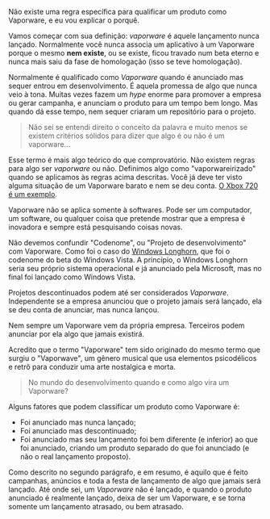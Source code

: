 <!--
{
  "title": "O que é um Vaporwave?",
  "link": "2019/14-11-o-que-eh-vaporwave.md",
  "published": "14 de novembro, 2019",
  "color": "#942684",
  "tags": ["q&a", "terminologia"]
}
-->

Não existe uma regra específica para qualificar um produto como Vaporware, e eu vou explicar o porquê.

Vamos começar com sua definição: _vaporware_ é aquele lançamento nunca lançado. Normalmente você nunca associa um aplicativo à um Vaporware porque o mesmo **nem existe**, ou se existe, ficou travado num beta eterno e nunca mais saiu da fase de homologação (isso se teve homologação).

Normalmente é qualificado como _Vaporware_ quando é anunciado mas sequer entrou em desenvolvimento. É aquela promessa de algo que nunca veio à tona. Muitas vezes fazem um _hype_ enorme para promover a empresa ou gerar campanha, e anunciam o produto para um tempo bem longo. Mas quando dá esse tempo, nem sequer criaram um repositório para o projeto.

> Não sei se entendi direito o conceito da palavra e muito menos se existem critérios sólidos para dizer que algo é ou não é um vaporware...

Esse termo é mais algo teórico do que comprovatório. Não existem regras para algo ser _vaporware_ ou não. Definimos algo como "vaporwareirizado" quando se aplicamos às regras acima descritas. Você já deve ter visto alguma situação de um Vaporware barato e nem se deu conta. [O Xbox 720 é um exemplo][1].

Vaporware não se aplica somente à softwares. Pode ser um computador, um software, ou qualquer coisa que pretende mostrar que a empresa é inovadora e sempre está pesquisando coisas novas.

Não devemos confundir "Codenome", ou "Projeto de desenvolvimento" com Vaporware. Como foi o caso do [Windows Longhorn][2], que foi o codenome do beta do Windows Vista. A princípio, o Windows Longhorn seria seu próprio sistema operacional e já anunciado pela Microsoft, mas no final foi lançado como Windows Vista.

Projetos descontinuados podem até ser considerados _Vaporware_. Independente se a empresa anunciou que o projeto jamais será lançado, ela se deu conta de anunciar, mas nunca lançou.

Nem sempre um Vaporware vem da própria empresa. Terceiros podem anunciar por ela algo que jamais existirá.

Acredito que o termo "Vaporware" tem sido originado do mesmo termo que surgiu o "Vaporwave", um gênero musical que usa elementos psicodélicos e retrô para conduzir uma arte nostalgica e morta.

> No mundo do desenvolvimento quando e como algo vira um Vaporware?

Alguns fatores que podem classificar um produto como Vaporware é:

- Foi anunciado mas nunca lançado;
- Foi anunciado mas descontinuado;
- Foi anunciado mas seu lançamento foi bem diferente (e inferior) ao que foi anunciado, criando um produto separado do que foi anunciado (e não o real lançamento proposto).

Como descrito no segundo parágrafo, e em resumo, é aquilo que é feito campanhas, anúncios e toda a festa de lançamento de algo que jamais será lançado. Até onde sei, um _Vaporware_ não é lançado, e quando o produto anunciado é realmente lançado, deixa de ser um Vaporware, e se torna somente um lançamento atrasado, ou bem atrasado.

  [1]: https://www.terra.com.br/diversao/games/plataformas/xbox-360/microsoft-apresenta-xbox-720-veja-o-que-esperar-do-console,e928e0876c3ce310VgnVCM5000009ccceb0aRCRD.html
  [2]: https://en.wikipedia.org/wiki/Development_of_Windows_Vista